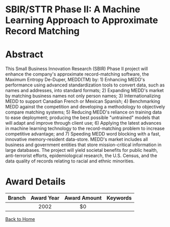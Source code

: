 
SBIR/STTR Phase II: A Machine Learning Approach to Approximate Record Matching
==============================================================================

# Abstract


This Small Business Innovation Research (SBIR) Phase II project will enhance the company's approximate record-matching software, the Maximum Entropy De-Duper, MEDD(TM) by: 1) Enhancing MEDD's performance using advanced standardization tools to convert data, such as names and addresses, into standard formats; 2) Expanding MEDD's market by matching business names not only person names; 3) Internationalizing MEDD to support Canadian French or Mexican Spanish; 4) Benchmarking MEDD against the competition and developing a methodology to objectively compare matching systems; 5) Reducing MEDD's reliance on training data to ease deployment; producing the best possible "untrained" models that will adapt and improve through client use; 6) Applying the latest advances in machine learning technology to the record-matching problem to increase competitive advantage; and 7) Speeding MEDD word blocking with a fast, innovative memory-resident data-store.
MEDD's market includes all business and government entities that store mission-critical information in large databases. The project will yield societal benefits for public health, anti-terrorist efforts, epidemiological research, the U.S. Census, and the data quality of records relating to racial and ethnic minorities.  

# Award Details

|Branch|Award Year|Award Amount|Keywords|
| :---: | :---: | :---: | :---: |
||2002|$0||
  
  


[Back to Home](https://github.com/chrischow/dod_sbir_awards/JT/#48)